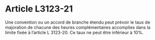 # Article L3123-21

Une convention ou un accord de branche étendu peut prévoir le taux de majoration de chacune des heures complémentaires accomplies dans la limite fixée à l’article L 3123-20. Ce taux ne peut être inférieur à 10%.
